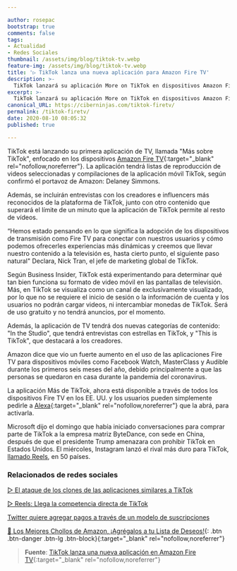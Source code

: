```yaml
---

author: rosepac
bootstrap: true
comments: false
tags:
- Actualidad
- Redes Sociales
thumbnail: /assets/img/blog/tiktok-tv.webp
feature-img: /assets/img/blog/tiktok-tv.webp
title: '▷ TikTok lanza una nueva aplicación para Amazon Fire TV'
description: >-
  TikTok lanzará su aplicación More on TikTok en dispositivos Amazon Fire TV el 6 de agosto, como parte de un experimento para determinar qué tan bien funciona su formato de video móvil en las pantallas de TV. Será de uso gratuito y no tendrá anuncios en el lanzamiento.
excerpt: >-
  TikTok lanzará su aplicación More on TikTok en dispositivos Amazon Fire TV el 6 de agosto, como parte de un experimento para determinar qué tan bien funciona su formato de video móvil en las pantallas de TV. Será de uso gratuito y no tendrá anuncios en el lanzamiento.
canonical_URL: https://ciberninjas.com/tiktok-firetv/
permalink: /tiktok-firetv/
date: 2020-08-10 08:05:32
published: true

---
```


TikTok está lanzando su primera aplicación de TV, llamada "Más sobre TikTok", enfocado en los dispositivos [Amazon Fire TV](https://amzn.to/3kxaSEb){:target="_blank" rel="nofollow,noreferrer"}. La aplicación tendrá listas de reproducción de videos seleccionadas y compilaciones de la aplicación móvil TikTok, según confirmó el portavoz de Amazon: Delaney Simmons.

Además, se incluirán entrevistas con los creadores e influencers más reconocidos de la plataforma de TikTok, junto con otro contenido que superará el límite de un minuto que la aplicación de TikTok permite al resto de vídeos.

“Hemos estado pensando en lo que significa la adopción de los dispositivos de transmisión como Fire TV para conectar con nuestros usuarios y cómo podemos ofrecerles experiencias más dinámicas y creemos que llevar nuestro contenido a la televisión es, hasta cierto punto, el siguiente paso natural" Declara, Nick Tran, el jefe de marketing global de TikTok.

Según Business Insider, TikTok está experimentando para determinar qué tan bien funciona su formato de video móvil en las pantallas de televisión. Más, en TikTok se visualiza como un canal de exclusivamente visualizado, por lo que no se requiere el inicio de sesión o la información de cuenta y los usuarios no podrán cargar videos, ni intercambiar monedas de TikTok. Será de uso gratuito y no tendrá anuncios, por el momento.

Además, la aplicación de TV tendrá dos nuevas categorías de contenido: "In the Studio", que tendrá entrevistas con estrellas en TikTok, y "This is TikTok", que destacará a los creadores.

Amazon dice que vio un fuerte aumento en el uso de las aplicaciones Fire TV para dispositivos móviles como Facebook Watch, MasterClass y Audible durante los primeros seis meses del año, debido principalmente a que las personas se quedaron en casa durante la pandemia del coronavirus.

La aplicación Más de TikTok, ahora está disponible a través de todos los dispositivos Fire TV en los EE. UU. y los usuarios pueden simplemente pedirle a [Alexa](https://amzn.to/2PCS3AX){:target="_blank" rel="nofollow,noreferrer"} que la abrá, para activarla.

Microsoft dijo el domingo que había iniciado conversaciones para comprar parte de TikTok a la empresa matriz ByteDance, con sede en China, después de que el presidente Trump amenazara con prohibir TikTok en Estados Unidos. El miércoles, Instagram lanzó el rival más duro para TikTok, [llamado Reels](https://ciberninjas.com/reels-instagram/), en 50 países.

### **Relacionados de redes sociales**

[▷ El ataque de los clones de las aplicaciones similares a TikTok](https://ciberninjas.com/clones-tiktok/)

[▷ Reels: Llega la competencia directa de TikTok](https://ciberninjas.com/reels-instagram/)

[Twitter quiere agregar pagos a través de un modelo de suscripciones](https://ciberninjas.com/twitter-quiere-agregar-suscripciones/)

[🛒 Los Mejores Chollos de Amazon, ¡Agrégalos a tu Lista de Deseos!](https://www.amazon.es/shop/cibercursos "Los Mejores Chollos de Amazon, Ofertas Flash, Black Monday y Amazon Prime Day"){: .btn .btn-danger .btn-lg .btn-block}{:target="_blank" rel="nofollow,noreferrer"}

> **Fuente**: [TikTok lanza una nueva aplicación en Amazon Fire TV](https://www.theverge.com/2020/8/6/21357300/tiktok-amazon-fire-tv-app-launch-free-tv-mobile){:target="_blank" rel="nofollow,noreferrer"}